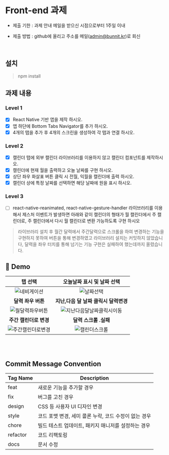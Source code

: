 # Front-end 과제

- 제출 기한 : 과제 안내 메일을 받으신 시점으로부터 1주일 이내

- 제출 방법 : github에 올리고 주소를 메일([admin@bunnit.kr](mailto:admin@bunnit.kr))로 회신

<br>

## 설치

> npm install

## 과제 내용

### Level 1

- [x] React Native 기반 앱을 제작 하시오.
- [x] 앱 하단에 Bottom Tabs Navigator를 추가 하시오.
- [x] 4개의 탭을 추가 후 4개의 스크린을 생성하여 각 탭과 연결 하시오.

### Level 2

- [x] 캘린더 탭에 외부 캘린더 라이브러리를 이용하지 않고 캘린더 컴포넌트를 제작하시오.
- [x] 캘린더에 현재 월을 출력하고 오늘 날짜를 구현 하시오.
- [x] 상단 좌우 화살표 버튼 클릭 시 전월, 익월을 캘린더에 출력 하시오.
- [x] 캘린더 상에 특정 날짜를 선택하면 해당 날짜에 원을 표시 하시오.

### Level 3

- [ ] react-native-reanimated, react-native-gesture-handler 라이브러리를 이용해서 제스처 이벤트가 발생하면 아래와 같이 캘린더의 형태가 월 캘린더에서 주 캘린더로, 주 캘린더에서 다시 월 캘린더로 변환 가능하도록 구현 하시오

> 라이브러리 설치 후 월간 달력에서 주간달력으로 스크롤을 하여 변경하는 기능을 구현하지 못하여 버튼을 통해 변경하였고 라이브러리 설치는 커밋하지 않았습니다, 달력을 좌우 터치를 통해 넘기는 기능 구현은 실패하여 했는데까지 올렸습니다.

## 💫 Demo

|                                                        **탭 선택**                                                         |                                                   **오늘날짜 표시 및 날짜 선택**                                                   |
| :------------------------------------------------------------------------------------------------------------------------: | :--------------------------------------------------------------------------------------------------------------------------------: |
|    ![네비게이션](https://user-images.githubusercontent.com/85497694/219690872-30807cdb-3982-4110-bfa0-c6d439245868.gif)    |         ![날짜선택](https://user-images.githubusercontent.com/85497694/219698646-af16ce26-347b-4c14-8375-a13e16a6b914.gif)         |
|                                                     **달력 좌우 버튼**                                                     |                                               **지난,다음 달 날짜 클릭시 달력변경**                                                |
|  ![월달력좌우버튼](https://user-images.githubusercontent.com/85497694/219699367-4702158c-81df-4b1e-bb87-7f7def1051be.gif)  | ![지난다음달날짜클릭시이동](https://user-images.githubusercontent.com/85497694/219699814-50646c4b-585b-432a-aa97-8ac6dac12bb7.gif) |
|                                                   **주간 캘린더로 변경**                                                   |                                                       **달력 스크롤 .실패**                                                        |
| ![주간캘린더로변경](https://user-images.githubusercontent.com/85497694/219700360-f528f9ee-f5d6-4ef3-a344-e6189aeafe1d.gif) |       ![캘린더스크롤](https://user-images.githubusercontent.com/85497694/219700521-15da0d5a-d411-4ac7-ac51-b3382e09d730.gif)       |

<br/>

<br/>

## Commit Message Convention

| Tag Name | Description                                           |
| -------- | ----------------------------------------------------- |
| feat     | 새로운 기능을 추가할 경우                             |
| fix      | 버그를 고친 경우                                      |
| design   | CSS 등 사용자 UI 디자인 변경                          |
| style    | 코드 포맷 변경, 세미 콜론 누락, 코드 수정이 없는 경우 |
| chore    | 빌드 테스트 업데이트, 패키지 매니저를 설정하는 경우   |
| refactor | 코드 리팩토링                                         |
| docs     | 문서 수정                                             |
